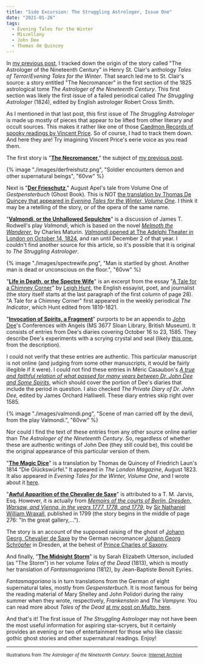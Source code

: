 ```yaml
---
title: "Side Excursion: The Struggling Astrologer, Issue One"
date: "2021-01-26"
tags: 
  - Evening Tales for the Winter
  - Miscellany
  - John Dee
  - Thomas de Quincey
---
```


In [my previous post](/blog/2021-01-18-notes-on-the-astrologer-of-the-nineteenth-century/), I tracked down the origin of the story called "The Astrologer of the Nineteenth Century" in Henry St. Clair's anthology _Tales of Terror_/_Evening Tales for the Winter_. That search led me to St. Clair's source: a story entitled "The Necromancer" in the first section of the 1825 astrological tome _The Astrologer of the Nineteenth Century_. This first section was likely the first issue of a failed periodical called _The Struggling Astrologer_ (1824), edited by English astrologer Robert Cross Smith.

As I mentioned in that last post, this first issue of _The Struggling Astrologer_ is made up mostly of pieces that appear to be lifted from other literary and occult sources. This makes it rather like one of those [Caedmon Records of spooky readings by Vincent Price](/pages/vincent-price-and-caedmon-records/). So of course, I had to track them down. And here they are! Try imagining Vincent Price's eerie voice as you read them.

<!--more-->

The first story is "[**The Necromancer**](https://archive.org/details/astrologerofnine00raph/page/n41/mode/2up)," the subject of [my previous post](/blog/2021-01-18-notes-on-the-astrologer-of-the-nineteenth-century/).

{% image "./images/derfreishutz.png", "Soldier encounters demon and other supernatural beings", "60vw" %}

Next is "[**Der Frieschutz**](https://archive.org/details/astrologerofnine00raph/page/62/mode/2up)," August Apel's tale from Volume One of _Gestpensterbuch_ (Ghost Book). This is NOT [the translation by Thomas De Quincey that appeared in _Evening Tales for the Winter, Volume One_](/blog/2020-10-01-notes-on-der-freischutz/). I think it may be a retelling of the story, or of the opera of the same name. 

"[**Valmondi, or the Unhallowed Sepulchre**](https://archive.org/details/astrologerofnine00raph/page/72/mode/2up)" is a discussion of James T. Rodwell's play _Valmondi_, which is based on the novel [_Melmoth the Wanderer_](https://en.wikipedia.org/wiki/Melmoth_the_Wanderer), by Charles Maturin. [_Valmondi_ opened at The Adelphi Theater in London on October 14, 1824](https://www.umass.edu/AdelphiTheatreCalendar/m24d.htm#Label001), and ran until December 2 of that year. I couldn't find another source for this article, so it's possible that it is original to _The Struggling Astrologer_. 

{% image "./images/spectrewife.png", "Man is startled by ghost. Another man is dead or unconscious on the floor.", "60vw" %}

"[**Life in Death, or the Spectre Wife**](https://archive.org/details/astrologerofnine00raph/page/76/mode/2up)" is an excerpt from the essay "[A Tale for a Chimney Corner](https://archive.org/details/essayshunt00hunt/page/n37/mode/2up)" by [Leigh Hunt](https://www.britannica.com/biography/Leigh-Hunt), the English essayist, poet, and journalist (the story itself starts at the last paragraph of the first column of page 28). "A Tale for a Chimney Corner" first appeared in the weekly periodical _The Indicator_, which Hunt edited from 1819-1821.

"[**Invocation of Spirits, a Fragment**](https://archive.org/details/astrologerofnine00raph/page/82/mode/2up)" purports to be an appendix to [John Dee](https://en.wikipedia.org/wiki/John_Dee)'s Conferences with Angels (MS 3677 Sloan Library, British Museum). It consists of entries from Dee's diaries covering October 16 to 23, 1585. They describe Dee's experiments with a scrying crystal and seal (likely [this one](https://en.wikipedia.org/wiki/John_Dee#/media/File:John_Dee's_Seal_of_God.jpg), from the description).

I could not verify that these entries are authentic. This particular manuscript is not online (and judging from some other manuscripts, it would be fairly illegible if it were). I could not find these entries in Méric Casaubon's [_A true and faithful relation of what passed for many years between Dr. John Dee and Some Spirits_](https://archive.org/details/truefaithfulrela00deej/page/170/mode/2up), which should cover the portion of Dee's diaries that include the period in question. I also checked _The Private Diary of Dr. John Dee,_ edited by James Orchard Halliwell. These diary entries skip right over 1585.

{% image "./images/valmondi.png", "Scene of man carried off by the devil, from the play Valmondi.", "60vw" %}

Nor could I find the text of these entries from any other source online earlier than _The Astrologer of the Nineteenth Century_. So, regardless of whether these are authentic writings of John Dee (they still could be), this could be the original appearance of this particular version of them.

"[**The Magic Dice**](https://archive.org/details/astrologerofnine00raph/page/84/mode/2up)" is a translation by Thomas de Quincey of Friedrich Laun's 1814 “Die Glückswürfel.” It appeared in _The London Magazine_, August 1823. It also appeared in _Evening Tales for the Winter, Volume One_, and I wrote about it [here](/blog/2020-09-19-notes-on-the-magic-dice/).

"[**Awful Apparition of the Chevalier de Saxe**](https://archive.org/details/astrologerofnine00raph/page/112/mode/2up)" is attributed to a T. M. Jarvis, Esq. However, it is actually from [_Memoirs of the courts of Berlin, Dresden, Warsaw, and Vienna, in the years 1777, 1778, and 1779_](https://archive.org/details/memoirsofcourtso01wraxiala/page/276/mode/2up), by [Sir Nathaniel William Wraxall](https://en.wikipedia.org/wiki/Nathaniel_Wraxall), published in 1799 (the story begins in the middle of page 276: "In the great gallery,...").

The story is an account of the supposed raising of the ghost of [Johann Georg, Chevalier de Saxe](https://en.wikipedia.org/wiki/Johann_Georg,_Chevalier_de_Saxe) by the German necromancer [Johann Georg Schröpfer](https://en.wikipedia.org/wiki/Johann_Georg_Schr%C3%B6pfer) in Dresden, at the behest of [Prince Charles of Saxony](https://en.wikipedia.org/wiki/Charles_of_Saxony,_Duke_of_Courland).

And finally, "[**The Midnight Storm**](https://archive.org/details/astrologerofnine00raph/page/118/mode/2up)" is by Sarah Elizabeth Utterson, included (as "The Storm") in her volume _Tales of the Dead_ (1813), which is mostly her translation of _Fantasmagoriana_ (1812), by Jean-Baptiste Benoît Eyriès.

_Fantasmagoriana_ is in turn translations from the German of eight supernatural tales, mostly from _Gespensterbuch_. It is most famous for being the reading material of Mary Shelley and John Polidori during the rainy summer when they wrote, respectively, _Frankenstein_ and _The Vampyre_. You can read more about _Tales of the Dead_ [at my post on _Multo_, here](https://multoghost.wordpress.com/2020/08/20/tales-of-the-dead/).

And that's it! The first issue of _The Struggling Astrologer_ may not have been the most useful information for aspiring star-scryers, but it certainly provides an evening or two of entertainment for those who like classic gothic ghost stories and other supernatural readings. Enjoy!

* * *

<p><small>
Illustrations from <em>The Astrologer of the Nineteenth Century</em>. Source: <a href="https://archive.org/details/astrologerofnine00raph/page/n27/mode/2up">Internet Archive</a>
</small></p>